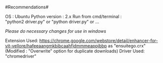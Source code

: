 #Recommendations#

OS : Ubuntu
Python version : 2.x
Run from cmd/terminal  :   
                  "python2 driver.py"
               or "python driver.py"
               or ...
               
 *Please do necessary changes for use in windows*       
               
 Extension Used:
 https://chrome.google.com/webstore/detail/enhancer-for-vit-vellore/hafeeaangmkbibcaahfjdmmmeappjbbp as "ensuitego.crx"
 (Modified : "Overwrite" option for duplicate downloads)
 Driver Used:
 "chromedriver"
